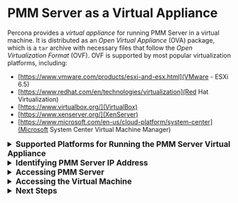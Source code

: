 # PMM Server as a Virtual Appliance

Percona provides a *virtual appliance* for running PMM Server in a virtual
machine.  It is distributed as an *Open Virtual Appliance* (OVA) package, which
is a `tar` archive with necessary files that follow the *Open
Virtualization Format* (OVF).  OVF is supported by most popular virtualization
platforms, including:

* [https://www.vmware.com/products/esxi-and-esx.html](VMware - ESXi 6.5)
* [https://www.redhat.com/en/technologies/virtualization](Red Hat Virtualization)
* [https://www.virtualbox.org/](VirtualBox)
* [https://www.xenserver.org/](XenServer)
* [https://www.microsoft.com/en-us/cloud-platform/system-center](Microsoft System Center Virtual Machine Manager)

<details>
  <summary style="font-size:1.25em;"><strong>Supported Platforms for Running the PMM Server Virtual Appliance</strong></summary>

The virtual appliance is ideal for running PMM Server on an enterprise
virtualization platform of your choice. This page explains how to run the
appliance in VirtualBox and VMware Workstation Player. which is a good choice
to experiment with PMM at a smaller scale on a local machine.  Similar
procedure should work for other platforms (including enterprise deployments on
VMware ESXi, for example), but additional steps may be required.

The virtual machine used for the appliance runs CentOS 7.

**Warning:** *The appliance must run in a network with DHCP, which will automatically assign an IP address for it. To assign a static IP manually, you need to acquire the root access as described in [https://www.percona.com/doc/percona-monitoring-and-management/faq.html#pmm-deploying-server-virtual-appliance-root-password-setting](How to set the root password when PMM Server is installed as a virtual appliance). Then, see the documentation for the operating system for further instructions: [https://www.centos.org/docs/5/html/Deployment_Guide-en-US/s1-networkscripts-interfaces.html](Configuring network interfaces in CentOS).

Instructions for setting up the virtual machine for different platforms:

<details>
  <summary><strong> VirtualBox Using the Command Line </strong></summary>

Instead of using the VirtualBox GUI, you can do everything on the command line. Use the `VBoxManage` command to import, configure, and start the appliance.

The following script imports the PMM Server appliance from `PMM-Server-1.6.0.ova` and configures it to bridge the en0 adapter from the host. Then the script routes console output from the appliance to `/tmp/pmm-server-console.log`. This is done because the script then starts the appliance in headless (without the console) mode.

To get the IP address for accessing PMM, the script waits for 1 minute until the appliance boots up and returns the lines with the IP address from the log file.

```bash
   # Import image
   VBoxManage import pmm-server-|VERSION NUMBER|.ova
   
   # Modify NIC settings if needed
   VBoxManage list bridgedifs
   VBoxManage modifyvm 'PMM Server [VERSION NUMBER]' --nic1 bridged --bridgeadapter1 'en0: Wi-Fi (AirPort)'
   
   # Log console output into file
   VBoxManage modifyvm 'PMM Server [VERSION NUMBER]' --uart1 0x3F8 4 --uartmode1 file /tmp/pmm-server-console.log
   
   # Start instance
   VBoxManage startvm --type headless 'PMM Server [VERSION NUMBER]'
   
   # Wait for 1 minute and get IP address from the log
   sleep 60
   grep cloud-init /tmp/pmm-server-console.log

```

In this script, `[VERSION NUMBER]` is the placeholder of the version of PMM Server that you are installing. By convention **OVA** files start with *pmm-server-* followed by the full version number such as 1.17.0.

To use this script, make sure to replace this placeholder with the the name of the image that you have downloaded from the [https://www.percona.com/downloads/pmm](Download Percona Monitoring and Management) site. This script also assumes that you have changed the working directory (using the cd command, for example) to the directory which contains the downloaded image file.

</details>

<details>
  <summary><strong> VirtualBox Using the GUI </strong></summary>

The following procedure describes how to run the PMM Server appliance using the graphical user interface of VirtualBox:

1. Download the OVA. The latest version is available at the [https://www.percona.com/downloads/pmm](Download Percona Monitoring and Management) site.

2. Import the appliance. For this, open the File menu and click Import Appliance and specify the path to the OVA and click Continue. Then, select Reinitialize the MAC address of all network cards and click Import.

3. Configure network settings to make the appliance accessible from other hosts in your network.

   **Note:** *All database hosts must be in the same network as PMM Server, so do not set the network adapter to NAT.*

  If you are running the appliance on a host with properly configured network settings, select Bridged Adapter in the Network section of the appliance settings.

4. Start the PMM Server appliance and set the root password (required on the first login).

   If it was assigned an IP address on the network by DHCP, the URL for accessing PMM will be printed in the console window.

</details>

<details>
  <summary><strong> VMware Workstation Player </strong></summary>

The following procedure describes how to run the PMM Server appliance using VMware Workstation Player:

1. Download the OVA. The latest version is available at the [https://www.percona.com/downloads/pmm](Download Percona Monitoring and Management) site.

2. Import the appliance.

   1. Open the File menu and click Open.

   2. Specify the path to the OVA and click Continue.

      **Note:** *You may get an error indicating that import failed. Simply click Retry and import should succeed.*

3. Configure network settings to make the appliance accessible from other hosts in your network.

   If you are running the applianoce on a host with properly configured network settings, select **Bridged** in the **Network connection** section of the appliance settings.

4. Start the PMM Server appliance and set the root password (required on the first login)

   If it was assigned an IP address on the network by DHCP, the URL for accessing PMM will be printed in the console window.

5. Set the root password as described in the section.

</details>

</details>

<details>
  <summary style="font-size:1.25em;"><strong>Identifying PMM Server IP Address</strong></summary>

When run PMM Server as virtual appliance, The IP address of your PMM Server
appears at the top of the screen above the login prompt. Use this address to
acces the web interface of PMM Server.

   The IP address appears above the login prompt.

PMM Server uses DHCP for security reasons, and thus you need to check the PMM
Server console in order to identify the address.  If you require configuration
of a static IP address, see
[https://www.centos.org/docs/5/html/Deployment_Guide-en-US/s1-networkscripts-interfaces.html](Configuring network interfaces in CentOS).

</details>

<details>
  <summary style="font-size:1.25em;"><strong>Accessing PMM Server</strong></summary>

To run the PMM Server, start the virtual machine and open in your browser the
URL that appears at the top of the terminal when you are logging in to the
virtual machine.

   The URL to open in the browser appears at the top of the terminal when
   running the virtual machine.

If you run PMM Server in your browser for the first time, you are requested to
supply the user and a new password. Optionally, you may also provide your SSH
public key.

   Set the user and password to access the PMM Server web interface.

Click Submit and enter your user name and password in the dialog window
that pops up. The PMM Server is now ready and the home page opens.

   PMM Server home page

You are creating a username and password that will be used for two purposes:

1. authentication as a user to PMM - this will be the credentials you need in order
   to log in to PMM.
2. authentication between PMM Server and PMM Clients - you will
   re-use these credentials when configuring pmm-client for the first time on a
   server, for example:

   Run this command as root or by using the **sudo** command

```bash
   $ pmm-admin config --username= --password= --server=1.2.3.4
```

</details>

<details>
  <summary style="font-size:1.25em;"><strong>Accessing the Virtual Machine</strong></summary>

To access the VM with the *PMM Server* appliance via SSH,
provide your public key:

1. Open the URL for accessing PMM in a web browser.

   The URL is provided either in the console window or in the appliance log.

2. Submit your **public key** in the PMM web interface.

After that you can use `ssh` to log in as the `admin` user.
For example, if *PMM Server* is running at 192.168.100.1
and your **private key** is :`~/.ssh/pmm-admin.key`,
use the following command:

```bash
   ssh admin@192.168.100.1 -i ~/.ssh/pmm-admin.key
```

</details>

<details>
  <summary style="font-size:1.25em;"><strong>Next Steps</strong></summary>

[https://www.percona.com/doc/percona-monitoring-and-management/deploy/index.html#deploy-pmm-server-verifying](Verify that PMM Server is running) by connecting to the PMM web interface using the IP address
assigned to the virtual appliance, then [https://www.percona.com/doc/percona-monitoring-and-management/deploy/index.html#deploy-pmm-client-installing](install PMM Client) on all database hosts that you want to monitor.

</details>

